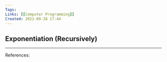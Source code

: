 ```yaml
---
Tags: 
Links: [[Computer Programming]]
Created: 2022-09-28 17:44
---
```

## Exponentiation (Recursively)

___
References: